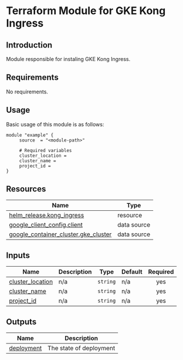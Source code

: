 # Terraform Module for GKE Kong Ingress

## Introduction

Module responsible for instaling GKE Kong Ingress.

<!-- BEGIN_AUTOMATED_TF_DOCS_BLOCK -->
## Requirements

No requirements.
## Usage
Basic usage of this module is as follows:
```hcl
module "example" {
	 source  = "<module-path>"

	 # Required variables
	 cluster_location = 
	 cluster_name = 
	 project_id = 
}
```
## Resources

| Name | Type |
|------|------|
| [helm_release.kong_ingress](https://registry.terraform.io/providers/hashicorp/helm/latest/docs/resources/release) | resource |
| [google_client_config.client](https://registry.terraform.io/providers/hashicorp/google/latest/docs/data-sources/client_config) | data source |
| [google_container_cluster.gke_cluster](https://registry.terraform.io/providers/hashicorp/google/latest/docs/data-sources/container_cluster) | data source |
## Inputs

| Name | Description | Type | Default | Required |
|------|-------------|------|---------|:--------:|
| <a name="input_cluster_location"></a> [cluster\_location](#input\_cluster\_location) | n/a | `string` | n/a | yes |
| <a name="input_cluster_name"></a> [cluster\_name](#input\_cluster\_name) | n/a | `string` | n/a | yes |
| <a name="input_project_id"></a> [project\_id](#input\_project\_id) | n/a | `string` | n/a | yes |
## Outputs

| Name | Description |
|------|-------------|
| <a name="output_deployment"></a> [deployment](#output\_deployment) | The state of deployment |
<!-- END_AUTOMATED_TF_DOCS_BLOCK -->